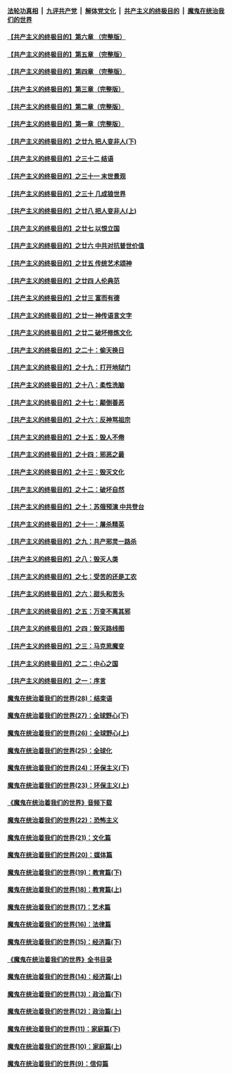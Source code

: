 ####  [法轮功真相](../../../../basic/blob/master/README.md?t=06100131) &nbsp;|&nbsp; [九评共产党](../../../../9ping.md/blob/master/README.md?t=06100131) &nbsp;|&nbsp; [解体党文化](../../../../jtdwh.md/blob/master/README.md?t=06100131)  &nbsp;|&nbsp; [共产主义的终极目的](../../../../gczydzjmd.md/blob/master/README.md?t=06100131) &nbsp;|&nbsp; [魔鬼在统治我们的世界](../../../../mgztzwmdsj.md/blob/master/README.md?t=06100131) 

#### [【共产主义的终极目的】第六章 （完整版）](../pages/nsc422/n11428913.md?t=06100131) 

#### [【共产主义的终极目的】第五章 （完整版）](../pages/nsc422/n11428912.md?t=06100131) 

#### [【共产主义的终极目的】第四章 （完整版）](../pages/nsc422/n11428907.md?t=06100131) 

#### [【共产主义的终极目的】第三章（完整版）](../pages/nsc422/n11428848.md?t=06100131) 

#### [【共产主义的终极目的】第二章（完整版）](../pages/nsc422/n11428831.md?t=06100131) 

#### [【共产主义的终极目的】第一章（完整版）](../pages/nsc422/n11417651.md?t=06100131) 

#### [【共产主义的终极目的】之廿九 把人变非人(下)](../pages/nsc422/n11344140.md?t=06100131) 

#### [【共产主义的终极目的】之三十二 结语](../pages/nsc422/n11360535.md?t=06100131) 

#### [【共产主义的终极目的】之三十一 末世景观](../pages/nsc422/n11351129.md?t=06100131) 

#### [【共产主义的终极目的】之三十 几成狼世界](../pages/nsc422/n11348280.md?t=06100131) 

#### [【共产主义的终极目的】之廿八 把人变非人(上)](../pages/nsc422/n11340492.md?t=06100131) 

#### [【共产主义的终极目的】之廿七 以恨立国](../pages/nsc422/n11336944.md?t=06100131) 

#### [【共产主义的终极目的】之廿六 中共对抗普世价值](../pages/nsc422/n11324785.md?t=06100131) 

#### [【共产主义的终极目的】之廿五 传统艺术颂神](../pages/nsc422/n11296396.md?t=06100131) 

#### [【共产主义的终极目的】之廿四 人伦典范](../pages/nsc422/n11296397.md?t=06100131) 

#### [【共产主义的终极目的】之廿三 富而有德](../pages/nsc422/n11283598.md?t=06100131) 

#### [【共产主义的终极目的】之廿一 神传语言文字](../pages/nsc422/n11263265.md?t=06100131) 

#### [【共产主义的终极目的】之廿二 破坏修炼文化](../pages/nsc422/n11245728.md?t=06100131) 

#### [【共产主义的终极目的】之二十：偷天换日](../pages/nsc422/n11238846.md?t=06100131) 

#### [【共产主义的终极目的】之十九：打开地狱门](../pages/nsc422/n11206376.md?t=06100131) 

#### [【共产主义的终极目的】之十八：柔性洗脑](../pages/nsc422/n11199994.md?t=06100131) 

#### [【共产主义的终极目的】之十七：颠倒善恶](../pages/nsc422/n11179782.md?t=06100131) 

#### [【共产主义的终极目的】之十六：反神骂祖宗](../pages/nsc422/n11166798.md?t=06100131) 

#### [【共产主义的终极目的】之十五：毁人不倦](../pages/nsc422/n11166792.md?t=06100131) 

#### [【共产主义的终极目的】之十四：邪恶之最](../pages/nsc422/n11150249.md?t=06100131) 

#### [【共产主义的终极目的】之十三：毁灭文化](../pages/nsc422/n11135227.md?t=06100131) 

#### [【共产主义的终极目的】之十二：破坏自然](../pages/nsc422/n11135214.md?t=06100131) 

#### [【共产主义的终极目的】之十：苏俄预演 中共登台](../pages/nsc422/n11118424.md?t=06100131) 

#### [【共产主义的终极目的】之十一：屠杀精英](../pages/nsc422/n11118442.md?t=06100131) 

#### [【共产主义的终极目的】之九：共产邪灵一路杀](../pages/nsc422/n11114139.md?t=06100131) 

#### [【共产主义的终极目的】之八：毁灭人类](../pages/nsc422/n11108503.md?t=06100131) 

#### [【共产主义的终极目的】之七：受苦的还是工农](../pages/nsc422/n11101809.md?t=06100131) 

#### [【共产主义的终极目的】之六：甜头和苦头](../pages/nsc422/n11096971.md?t=06100131) 

#### [【共产主义的终极目的】之五：万变不离其邪](../pages/nsc422/n11091285.md?t=06100131) 

#### [【共产主义的终极目的】之四：毁灭路线图](../pages/nsc422/n11086284.md?t=06100131) 

#### [【共产主义的终极目的】之三：马克思魔变](../pages/nsc422/n11061941.md?t=06100131) 

#### [【共产主义的终极目的】之二：中心之国](../pages/nsc422/n11047728.md?t=06100131) 

#### [【共产主义的终极目的】之一：序言](../pages/nsc422/n11086077.md?t=06100131) 

#### [魔鬼在统治着我们的世界(28)：结束语](../pages/nsc422/n10936246.md?t=06100131) 

#### [魔鬼在统治着我们的世界(27)：全球野心(下)](../pages/nsc422/n10928319.md?t=06100131) 

#### [魔鬼在统治着我们的世界(26)：全球野心(上)](../pages/nsc422/n10900318.md?t=06100131) 

#### [魔鬼在统治着我们的世界(25)：全球化](../pages/nsc422/n10788205.md?t=06100131) 

#### [魔鬼在统治着我们的世界(24)：环保主义(下)](../pages/nsc422/n10695307.md?t=06100131) 

#### [魔鬼在统治着我们的世界(23)：环保主义(上)](../pages/nsc422/n10688613.md?t=06100131) 

#### [《魔鬼在统治着我们的世界》音频下载](../pages/nsc422/n10635553.md?t=06100131) 

#### [魔鬼在统治着我们的世界(22)：恐怖主义](../pages/nsc422/n10614727.md?t=06100131) 

#### [魔鬼在统治着我们的世界(21)：文化篇](../pages/nsc422/n10597706.md?t=06100131) 

#### [魔鬼在统治着我们的世界(20)：媒体篇](../pages/nsc422/n10586579.md?t=06100131) 

#### [魔鬼在统治着我们的世界(19)：教育篇(下)](../pages/nsc422/n10564808.md?t=06100131) 

#### [魔鬼在统治着我们的世界(18)：教育篇(上)](../pages/nsc422/n10526970.md?t=06100131) 

#### [魔鬼在统治着我们的世界(17)：艺术篇](../pages/nsc422/n10499093.md?t=06100131) 

#### [魔鬼在统治着我们的世界(16)：法律篇](../pages/nsc422/n10485969.md?t=06100131) 

#### [魔鬼在统治着我们的世界(15)：经济篇(下)](../pages/nsc422/n10469975.md?t=06100131) 

#### [《魔鬼在统治着我们的世界》全书目录](../pages/nsc422/n10464261.md?t=06100131) 

#### [魔鬼在统治着我们的世界(14)：经济篇(上)](../pages/nsc422/n10457370.md?t=06100131) 

#### [魔鬼在统治着我们的世界(13)：政治篇(下)](../pages/nsc422/n10448270.md?t=06100131) 

#### [魔鬼在统治着我们的世界(12)：政治篇(上)](../pages/nsc422/n10444576.md?t=06100131) 

#### [魔鬼在统治着我们的世界(11)：家庭篇(下)](../pages/nsc422/n10440961.md?t=06100131) 

#### [魔鬼在统治着我们的世界(10)：家庭篇(上)](../pages/nsc422/n10435448.md?t=06100131) 

#### [魔鬼在统治着我们的世界(9)：信仰篇](../pages/nsc422/n10432159.md?t=06100131) 

